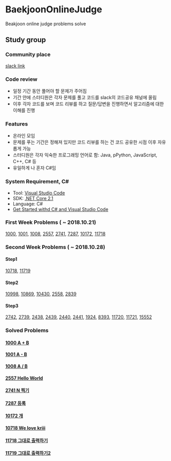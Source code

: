 # BaekjoonOnlineJudge

Beakjoon online judge problems solve

## Study group

### Community place

[slack link](astudy-group.slack.com)

### Code review

- 일정 기간 동안 풀어야 할 문제가 주어짐
- 기간 안에 스터디원은 각자 문제를 풀고 코드를 slack의 코드공유 채널에 올림
- 이후 각자 코드를 보며 코드 리뷰를 하고 질문/답변을 진행하면서 알고리즘에 대한 이해를 진행

### Features

- 온라인 모임
- 문제를 푸는 기간은 정해져 있지만 코드 리뷰를 하는 건 코드 공유한 시점 이후 자유롭게 가능
- 스터디원은 각자 익숙한 프로그래밍 언어로 함: Java, pPython, JavaScript, C++, C# 등
- 유일하게 나 혼자 C#임

### System Requirement, C#

- Tool: [Visual Studio Code](https://code.visualstudio.com/)
- SDK: [.NET Core 2.1](https://www.microsoft.com/net/download)
- Language: C#
- [Get Started withd C# and Visual Studio Code](https://docs.microsoft.com/ko-kr/dotnet/core/tutorials/with-visual-studio-code)

### First Week Problems ( ~ 2018.10.21)

[1000](https://www.acmicpc.net/problem/1000), [1001](https://www.acmicpc.net/problem/1001), [1008](https://www.acmicpc.net/problem/1008), [2557](https://www.acmicpc.net/problem/2557), [2741](https://www.acmicpc.net/problem/2741), [7287](https://www.acmicpc.net/problem/7287), [10172](https://www.acmicpc.net/problem/10172), [11718](https://www.acmicpc.net/problem/11718)

### Second Week Problems ( ~ 2018.10.28)

#### Step1

[10718](https://www.acmicpc.net/problem/10718), [11719](https://www.acmicpc.net/problem/11719)

#### Step2

[10998](https://www.acmicpc.net/problem/10998), [10869](https://www.acmicpc.net/problem/10869), [10430](https://www.acmicpc.net/problem/10430), [2558](https://www.acmicpc.net/problem/2558), [2839](https://www.acmicpc.net/problem/2839)

#### Step3

[2742](https://www.acmicpc.net/problem/2742), [2739](https://www.acmicpc.net/problem/2739), [2438](https://www.acmicpc.net/problem/2438), [2439](https://www.acmicpc.net/problem/2439), [2440](https://www.acmicpc.net/problem/2440), [2441](https://www.acmicpc.net/problem/2441), [1924](https://www.acmicpc.net/problem/1924), [8393](https://www.acmicpc.net/problem/8393), [11720](https://www.acmicpc.net/problem/11720), [11721](https://www.acmicpc.net/problem/11721), [15552](https://www.acmicpc.net/problem/15552)

### Solved Problems

#### [1000 A + B](https://github.com/jongfeel/BaekjoonOnlineJudge/tree/master/Problems/1000)

#### [1001 A - B](https://github.com/jongfeel/BaekjoonOnlineJudge/tree/master/Problems/1001)

#### [1008 A / B](https://github.com/jongfeel/BaekjoonOnlineJudge/tree/master/Problems/1008)

#### [2557 Hello World](https://github.com/jongfeel/BaekjoonOnlineJudge/tree/master/Problems/2557)

#### [2741 N 찍기](https://github.com/jongfeel/BaekjoonOnlineJudge/tree/master/Problems/2741)

#### [7287 등록](https://github.com/jongfeel/BaekjoonOnlineJudge/tree/master/Problems/7287)

#### [10172 개](https://github.com/jongfeel/BaekjoonOnlineJudge/tree/master/Problems/10172)

#### [10718 We love kriii](https://github.com/jongfeel/BaekjoonOnlineJudge/tree/master/Problems/10718)

#### [11718 그대로 출력하기](https://github.com/jongfeel/BaekjoonOnlineJudge/tree/master/Problems/11718)

#### [11719 그대로 출력하기2](https://github.com/jongfeel/BaekjoonOnlineJudge/tree/master/Problems/11719)